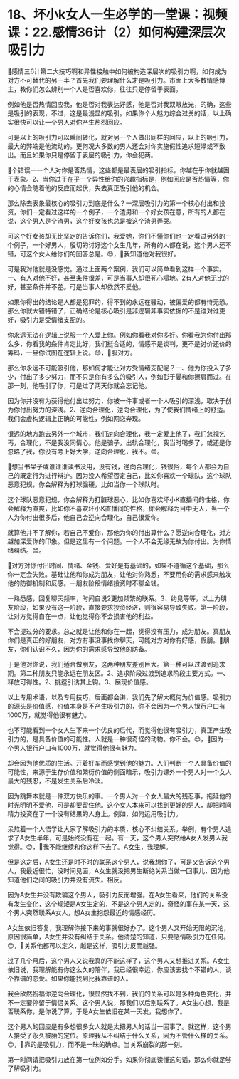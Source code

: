 # 18、坏小k女人一生必学的一堂课：视频课：22.感情36计（2）如何构建深层次吸引力

🎼感情三6计第二大技巧啊和异性接触中如何被构造深层次的吸引力啊，如何成为对方不可替代的另一半？首先我们要理解什么才是吸引力。市面上大多数情感博主，教你们怎么辨别一个人是否喜欢你，往往只是停留于表面。

例如他是否热情回应我，他是否对我表达好感，他是否对我双眼放光，的确，这些是吸引的表现，不过，这是最浅显的吸引。如果你个人魅力综合过关的话，以上确实很快可以让一个男人对你产生热烈回应。

可是以上的吸引力可以瞬间转化，就对另一个人做出同样的回应，以上的吸引力，最大的弊端是他流动的。更何况大多数的男人还会对你实施假性追求短泽或不敷出。而且如果你只是停留于表层的吸引力，你会犯两。

🎼个错误一一个人对你是否热情，这些都是最表层的吸引指标，你越在乎你就越困于表象。2、当你过于在乎一个异性给你的兴趣指标是，例如回应是否热情等，你的心情会随着他的反应而起伏，失去真正吸引他的机会。

那么除去表象最核心的吸引力到底是什么？一深层吸引力的第一个核心付出和投资，你们一定看过这样的一个例子，一个渣男和一个好女孩在意，所有的人都在说，这个男人是个渣男，这个好女孩也总是被这个渣男弄哭。

可这个好女孩却无比坚定的告诉你们，我爱她，你们不懂你们也一定看过另外的一个例子，一个好男人，殷切的讨好这个女生几年，所有的人都在说，这个男人还不错，可这个女人给你们的回答总是。😊，🎼我知道他对我很好。

可是我对他就是没感觉。通过上面两个案例，我们可以简单看到这样一个事实。一、有人对他不好，甚至条件很差，可是当事人却很死心塌地。2有人对他无比的好，甚至条件并不差。可是当事人却依然不爱他。

如果你得出的结论是人都是犯罪的，得不到的永远在骚动，被偏爱的都有恃无恐。那么你就大错特错了，正确结论是核心吸引是非逻辑非事实依据的不是谁对谁更好，吸引力是受情绪支配的。

你永远无法在逻辑上说服一个人爱上你。例如你看我对你多好。你看我为你付出那么多，你看我的条件肯定比好，我们挺合适的，情感不是谈判，更不是讨价还价的筹码，一旦你试图在逻辑上说。😊，🎼服对方。

那么你永远不可能吸引他，那如何才能让对方受情绪支配呢？一、他为你投入了多少，付出了多少努力，而不只是你有多么的吸引人，例如彭于晏和你擦肩而过。在那一刻，他吸引了你，可是过了两天你就会忘记他。

因为你并没有为获得他付出过努力，你被一件事或者一个人吸引的深浅，取决于创为你付出努力的深浅。2、逆向合理化，逆向合理化，为了使我们情绪上的舒适。我们会虚构逻辑上正确的可能性，例如网恋奔现。

很远的地方跑去另外一个城市，我们逆向合理化，我一定爱上他了，我们忽视乞丐，合理化，不是我没同情心。他是骗子，出轨合理化，我当时喝多了，或还是你忽略了我，你没有考上好大学，逆向合理化，我不。😊。

🎼想当书呆子或谁谁谁读书没用，没有钱，逆向合理化，钱很俗，每个人都会为自己的既定行为进行辩护。因为没人希望否定自己，比如你喜欢一个球队，这个球队恶意犯规，你会解释为打球强硬，比如当你一个球队时。

这个球队恶意犯规，你会解释为打脏球恶心，比如你喜欢坏小K直播间的性格，你会解释为直爽，比如你不喜欢坏小K直播间的性格，你会解释为目中无人，当一个人为你付出很多后，他自己会逆向合理化，自己很爱你。

就算他并不了解你，若自己不爱你，那他为你的付出算什么？愿逆向合理化，对方越加深爱你的印象。但是这里有一个问题。一个人不会无缘无故为你付出。为你情绪纠结。😊。

🎼对方对你付出时间、情绪、金钱、爱好是有基础的，如果不遵循这个基础，那么你一定会失败。基础让他和你成为朋友，让他对你熟悉，不要用你的需求感来触发他的防御机制和反感。一朋友阶段情绪投资时不聊金钱。

一熟悉感，回复聊天频率，时间自说2更加频繁的联系。3、约见等等，以上为朋友阶段，如果没有这一阶段，直接要求投资经济，则很容易导致失败。第一阶段，让对方觉得自在一点，让他觉得你不会损害他的利益。

不会提过分的要求。总之就是让他和你在一起，觉得没有压力，成为朋友。真朋友你们是真正的好朋友，对方有事没事找你聊天，可能对方对你有好感，假朋。🎼朋友，你们认识不久，因为你的需求感导致他的防备。

于是他对你说，我们适合做朋友，这两种朋友差别巨大。第一种可以过渡到追求期。第二种朋友只能永远在朋友区。2、追求阶段过渡到追求阶段主要方式。一、释放可得性。2、挑逗引诱其上钩。3、展现价值感。

以上专用术语，以及专用技巧，后面都会讲，我们先了解大概何为价值感。吸引力的源头是价值感，价值本身是不产生吸引力的，你不会因为一个男人银行户口有1000万，就觉得他很有魅力。

也不可能看到一个女人生下来一个优良的后代，而觉得他很有吸引力，真正产生吸引力的，是具备价值的可能性。人就是一种很奇怪的动物。你不会。😊，🎼因为一个男人银行户口有1000万，就觉得他很有魅力。

却会因为他优质的生活。开着好车而感觉到他的魅力。人们判断一个人具备价值的可能性，来源于生存价值和繁衍价值的侧面暗示，吸引力课外一个男人对一个女人最大的残忍，不是发生关系后冷淡。

因为跳舞本就是一件双方快乐的事。一个男人对一个女人最大的残忍事，拖延他的时光明明不爱他，可是却要留住他。这个女人本来可以找到更好的男人，却把时间精力投资在了一个没有结果的人身上。例如，如何运用吸引力。

呆熬着一个人悟学让大家了解吸引力的本质，核心不纠结关系。举例，有个男人追求了A女生半年，可是始终没有在一起。有一天，这个男人突然给A女人发男人我觉得。😊，🎼我不能继续和你这样下去了。A女生，我理解。

但是这之后，A女生还是时不时的联系这个男人，说我想你了，可是又告诉这个男人，我最近很忙，没时间见面，A女生就没把男生断绝关系当做一回事儿，因为他知道他们之间的吸引力并没有流失。相反。

因为A女生并没有欺骗这个男人，吸引力反而增强。在A女生看来，他们的关系没有发生变化，这个规矩是A女生定的，不是这个男人定的，奇怪的事在某一天，这个男人突然联系A女人，想A女生抱怨最近的情感经历。

A女生依旧答复，我理解你接下来的事就很好办了。这个男人又开始无限的沉沦，原因很简单，A女生并没有纠结于关系。他清楚的知道，只要感情吸引力在任何。😊，🎼关系他都可以定义，越是这样，吸引力反而越强。

过了几个月后，这个男人又说我真的不能这样了，这个男人又想推进关系。A女生依旧说，我理解能有你这么久的陪伴，我已经很幸运，你应该去找个不错的人，谈个靠谱的恋爱。如果你能找到比我靠谱的人。

我会欣然祝福你逆向合理化，很显然找不到，我们的关系可以是多种角色变化，并不一定要停留于情侣关系。这个男人说，那我们以后别联系了。A女生心想，我是否联系你，是你说了算，于是A女生依旧在某一天发，我想你了。

这个男人的回应是有多想很多女人就是太把男人的话当一回事了。就这样，这个男人接受了永久被胎的定位。原理我从不纠结于什么关系，因为不管什么样的关系。😊，🎼靠的是吸引力，而不是一昧的确点。当关系崩裂的那一刻。

第一时间请把吸引力放在第一位例如分手。如果你彻底读懂这句话，那么你就足够了解吸引力。